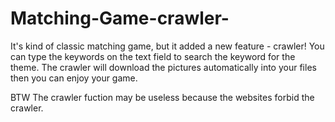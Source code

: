 # Matching-Game-crawler-

It's kind of classic matching game, but it added a new feature - crawler! You can type the keywords on the text field to search the keyword for the theme. 
The crawler will download the pictures automatically into your files then you can enjoy your game.

BTW The crawler fuction may be useless because the websites forbid the crawler.
